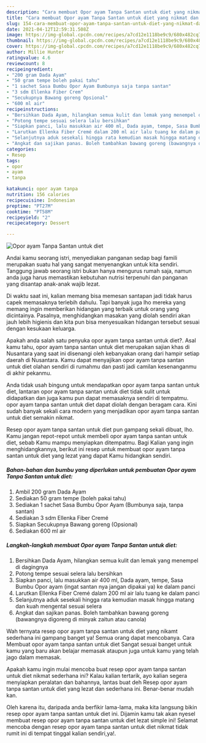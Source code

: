 ```yaml
---
description: "Cara membuat Opor ayam Tanpa Santan untuk diet yang nikmat dan Mudah Dibuat"
title: "Cara membuat Opor ayam Tanpa Santan untuk diet yang nikmat dan Mudah Dibuat"
slug: 154-cara-membuat-opor-ayam-tanpa-santan-untuk-diet-yang-nikmat-dan-mudah-dibuat
date: 2021-04-12T12:59:31.508Z
image: https://img-global.cpcdn.com/recipes/a7cd12e1118be9c9/680x482cq70/opor-ayam-tanpa-santan-untuk-diet-foto-resep-utama.jpg
thumbnail: https://img-global.cpcdn.com/recipes/a7cd12e1118be9c9/680x482cq70/opor-ayam-tanpa-santan-untuk-diet-foto-resep-utama.jpg
cover: https://img-global.cpcdn.com/recipes/a7cd12e1118be9c9/680x482cq70/opor-ayam-tanpa-santan-untuk-diet-foto-resep-utama.jpg
author: Millie Hunter
ratingvalue: 4.6
reviewcount: 8
recipeingredient:
- "200 gram Dada Ayam"
- "50 gram tempe boleh pakai tahu"
- "1 sachet Sasa Bumbu Opor Ayam Bumbunya saja tanpa santan"
- "3 sdm Ellenka Fiber Crem"
- "Secukupnya Bawang goreng Opsional"
- "600 ml air"
recipeinstructions:
- "Bersihkan Dada Ayam, hilangkan semua kulit dan lemak yang menempel di dagingnya"
- "Potong tempe sesuai selera lalu bersihkan"
- "Siapkan panci, lalu masukkan air 400 ml, Dada ayam, tempe, Sasa Bumbu Opor ayam (ingat santan nya jangan dipakai ya) ke dalam panci"
- "Larutkan Ellenka Fiber Cremé dalam 200 ml air lalu tuang ke dalam panci"
- "Selanjutnya aduk sesekali hingga rata kemudian masak hingga matang dan kuah mengental sesuai selera"
- "Angkat dan sajikan panas. Boleh tambahkan bawang goreng (bawangnya digoreng di minyak zaitun atau canola)"
categories:
- Resep
tags:
- opor
- ayam
- tanpa

katakunci: opor ayam tanpa 
nutrition: 156 calories
recipecuisine: Indonesian
preptime: "PT27M"
cooktime: "PT58M"
recipeyield: "2"
recipecategory: Dessert

---
```



![Opor ayam Tanpa Santan untuk diet](https://img-global.cpcdn.com/recipes/a7cd12e1118be9c9/680x482cq70/opor-ayam-tanpa-santan-untuk-diet-foto-resep-utama.jpg)

Andai kamu seorang istri, menyediakan panganan sedap bagi famili merupakan suatu hal yang sangat menyenangkan untuk kita sendiri. Tanggung jawab seorang istri bukan hanya mengurus rumah saja, namun anda juga harus memastikan kebutuhan nutrisi terpenuhi dan panganan yang disantap anak-anak wajib lezat.

Di waktu  saat ini, kalian memang bisa memesan santapan jadi tidak harus capek memasaknya terlebih dahulu. Tapi banyak juga lho mereka yang memang ingin memberikan hidangan yang terbaik untuk orang yang dicintainya. Pasalnya, menghidangkan masakan yang diolah sendiri akan jauh lebih higienis dan kita pun bisa menyesuaikan hidangan tersebut sesuai dengan kesukaan keluarga. 



Apakah anda salah satu penyuka opor ayam tanpa santan untuk diet?. Asal kamu tahu, opor ayam tanpa santan untuk diet merupakan sajian khas di Nusantara yang saat ini disenangi oleh kebanyakan orang dari hampir setiap daerah di Nusantara. Kamu dapat menyajikan opor ayam tanpa santan untuk diet olahan sendiri di rumahmu dan pasti jadi camilan kesenanganmu di akhir pekanmu.

Anda tidak usah bingung untuk mendapatkan opor ayam tanpa santan untuk diet, lantaran opor ayam tanpa santan untuk diet tidak sulit untuk didapatkan dan juga kamu pun dapat memasaknya sendiri di tempatmu. opor ayam tanpa santan untuk diet dapat diolah dengan beragam cara. Kini sudah banyak sekali cara modern yang menjadikan opor ayam tanpa santan untuk diet semakin nikmat.

Resep opor ayam tanpa santan untuk diet pun gampang sekali dibuat, lho. Kamu jangan repot-repot untuk membeli opor ayam tanpa santan untuk diet, sebab Kamu mampu menyiapkan ditempatmu. Bagi Kalian yang ingin menghidangkannya, berikut ini resep untuk membuat opor ayam tanpa santan untuk diet yang lezat yang dapat Kamu hidangkan sendiri.

<!--inarticleads1-->

##### Bahan-bahan dan bumbu yang diperlukan untuk pembuatan Opor ayam Tanpa Santan untuk diet:

1. Ambil 200 gram Dada Ayam
1. Sediakan 50 gram tempe (boleh pakai tahu)
1. Sediakan 1 sachet Sasa Bumbu Opor Ayam (Bumbunya saja, tanpa santan)
1. Sediakan 3 sdm Ellenka Fiber Cremé
1. Siapkan Secukupnya Bawang goreng (Opsional)
1. Sediakan 600 ml air




<!--inarticleads2-->

##### Langkah-langkah membuat Opor ayam Tanpa Santan untuk diet:

1. Bersihkan Dada Ayam, hilangkan semua kulit dan lemak yang menempel di dagingnya
1. Potong tempe sesuai selera lalu bersihkan
1. Siapkan panci, lalu masukkan air 400 ml, Dada ayam, tempe, Sasa Bumbu Opor ayam (ingat santan nya jangan dipakai ya) ke dalam panci
1. Larutkan Ellenka Fiber Cremé dalam 200 ml air lalu tuang ke dalam panci
1. Selanjutnya aduk sesekali hingga rata kemudian masak hingga matang dan kuah mengental sesuai selera
1. Angkat dan sajikan panas. Boleh tambahkan bawang goreng (bawangnya digoreng di minyak zaitun atau canola)




Wah ternyata resep opor ayam tanpa santan untuk diet yang nikamt sederhana ini gampang banget ya! Semua orang dapat mencobanya. Cara Membuat opor ayam tanpa santan untuk diet Sangat sesuai banget untuk kamu yang baru akan belajar memasak ataupun juga untuk kamu yang telah jago dalam memasak.

Apakah kamu ingin mulai mencoba buat resep opor ayam tanpa santan untuk diet nikmat sederhana ini? Kalau kalian tertarik, ayo kalian segera menyiapkan peralatan dan bahannya, lantas buat deh Resep opor ayam tanpa santan untuk diet yang lezat dan sederhana ini. Benar-benar mudah kan. 

Oleh karena itu, daripada anda berfikir lama-lama, maka kita langsung bikin resep opor ayam tanpa santan untuk diet ini. Dijamin kamu tak akan nyesel membuat resep opor ayam tanpa santan untuk diet lezat simple ini! Selamat mencoba dengan resep opor ayam tanpa santan untuk diet nikmat tidak rumit ini di tempat tinggal kalian sendiri,ya!.

